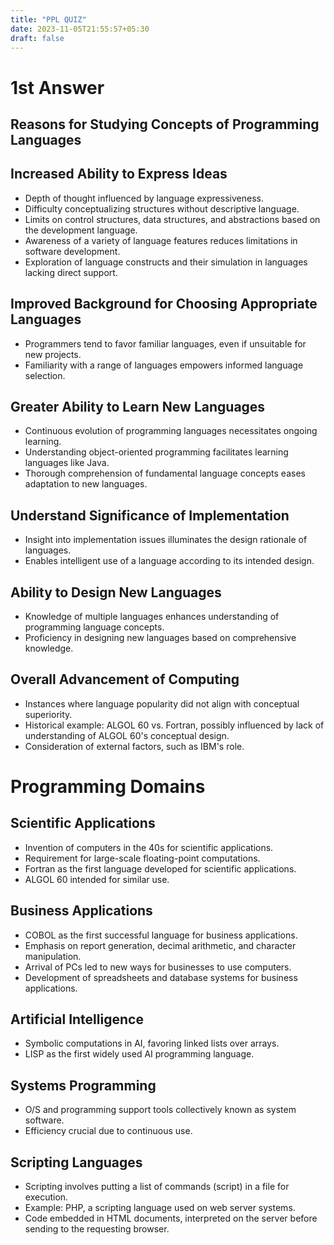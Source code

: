 ```yaml
---
title: "PPL QUIZ"
date: 2023-11-05T21:55:57+05:30
draft: false
---
```

# 1st Answer
## Reasons for Studying Concepts of Programming Languages

## Increased Ability to Express Ideas

- Depth of thought influenced by language expressiveness.
- Difficulty conceptualizing structures without descriptive language.
- Limits on control structures, data structures, and abstractions based on the development language.
- Awareness of a variety of language features reduces limitations in software development.
- Exploration of language constructs and their simulation in languages lacking direct support.

## Improved Background for Choosing Appropriate Languages

- Programmers tend to favor familiar languages, even if unsuitable for new projects.
- Familiarity with a range of languages empowers informed language selection.

## Greater Ability to Learn New Languages

- Continuous evolution of programming languages necessitates ongoing learning.
- Understanding object-oriented programming facilitates learning languages like Java.
- Thorough comprehension of fundamental language concepts eases adaptation to new languages.

## Understand Significance of Implementation

- Insight into implementation issues illuminates the design rationale of languages.
- Enables intelligent use of a language according to its intended design.

## Ability to Design New Languages

- Knowledge of multiple languages enhances understanding of programming language concepts.
- Proficiency in designing new languages based on comprehensive knowledge.

## Overall Advancement of Computing

- Instances where language popularity did not align with conceptual superiority.
- Historical example: ALGOL 60 vs. Fortran, possibly influenced by lack of understanding of ALGOL 60's conceptual design.
- Consideration of external factors, such as IBM's role.

# Programming Domains

## Scientific Applications

- Invention of computers in the 40s for scientific applications.
- Requirement for large-scale floating-point computations.
- Fortran as the first language developed for scientific applications.
- ALGOL 60 intended for similar use.

## Business Applications

- COBOL as the first successful language for business applications.
- Emphasis on report generation, decimal arithmetic, and character manipulation.
- Arrival of PCs led to new ways for businesses to use computers.
- Development of spreadsheets and database systems for business applications.

## Artificial Intelligence

- Symbolic computations in AI, favoring linked lists over arrays.
- LISP as the first widely used AI programming language.

## Systems Programming

- O/S and programming support tools collectively known as system software.
- Efficiency crucial due to continuous use.

## Scripting Languages

- Scripting involves putting a list of commands (script) in a file for execution.
- Example: PHP, a scripting language used on web server systems.
- Code embedded in HTML documents, interpreted on the server before sending to the requesting browser.